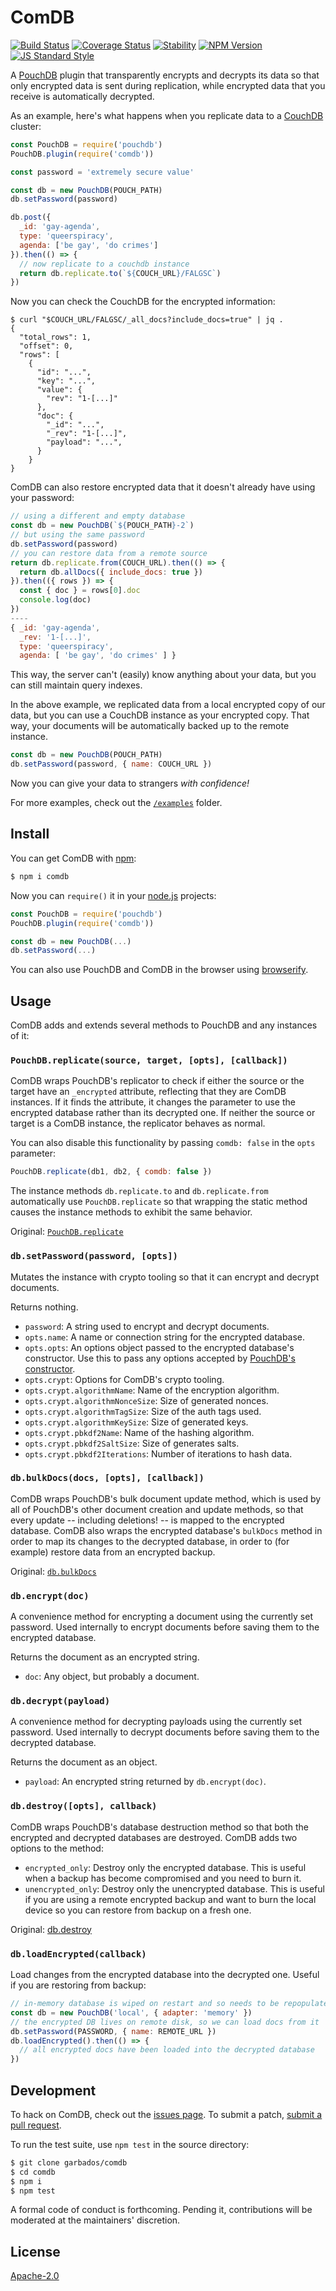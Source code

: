 # ComDB

[![Build Status](https://img.shields.io/travis/garbados/comdb/master.svg?style=flat-square)](https://travis-ci.org/garbados/comdb)
[![Coverage Status](https://img.shields.io/coveralls/github/garbados/comdb/master.svg?style=flat-square)](https://coveralls.io/github/garbados/comdb?branch=master)
[![Stability](https://img.shields.io/badge/stability-experimental-orange.svg?style=flat-square)](https://nodejs.org/api/documentation.html#documentation_stability_index)
[![NPM Version](https://img.shields.io/npm/v/comdb.svg?style=flat-square)](https://www.npmjs.com/package/comdb)
[![JS Standard Style](https://img.shields.io/badge/code%20style-standard-brightgreen.svg?style=flat-square)](https://github.com/feross/standard)

A [PouchDB](https://pouchdb.com/) plugin that transparently encrypts and decrypts its data so that only encrypted data is sent during replication, while encrypted data that you receive is automatically decrypted.

As an example, here's what happens when you replicate data to a [CouchDB](https://couchdb.apache.org/) cluster:

```javascript
const PouchDB = require('pouchdb')
PouchDB.plugin(require('comdb'))

const password = 'extremely secure value'

const db = new PouchDB(POUCH_PATH)
db.setPassword(password)

db.post({
  _id: 'gay-agenda',
  type: 'queerspiracy',
  agenda: ['be gay', 'do crimes']
}).then(() => {
  // now replicate to a couchdb instance
  return db.replicate.to(`${COUCH_URL}/FALGSC`)
})
```

Now you can check the CouchDB for the encrypted information:

```
$ curl "$COUCH_URL/FALGSC/_all_docs?include_docs=true" | jq .
{
  "total_rows": 1,
  "offset": 0,
  "rows": [
    {
      "id": "...",
      "key": "...",
      "value": {
        "rev": "1-[...]"
      },
      "doc": {
        "_id": "...",
        "_rev": "1-[...]",
        "payload": "...",
      }
    }
}
```

ComDB can also restore encrypted data that it doesn't already have using your password:

```javascript
// using a different and empty database
const db = new PouchDB(`${POUCH_PATH}-2`)
// but using the same password
db.setPassword(password)
// you can restore data from a remote source
return db.replicate.from(COUCH_URL).then(() => {
  return db.allDocs({ include_docs: true })
}).then(({ rows }) => {
  const { doc } = rows[0].doc
  console.log(doc)
})
----
{ _id: 'gay-agenda',
  _rev: '1-[...]',
  type: 'queerspiracy',
  agenda: [ 'be gay', 'do crimes' ] }
```

This way, the server can't (easily) know anything about your data, but you can still maintain query indexes.

In the above example, we replicated data from a local encrypted copy of our data, but you can use a CouchDB instance as your encrypted copy. That way, your documents will be automatically backed up to the remote instance.

```javascript
const db = new PouchDB(POUCH_PATH)
db.setPassword(password, { name: COUCH_URL })
```

Now you can give your data to strangers *with confidence!*

For more examples, check out the [`/examples`](./examples) folder.

## Install

You can get ComDB with [npm](https://www.npmjs.com/):

```bash
$ npm i comdb
```

Now you can `require()` it in your [node.js](https://nodejs.org/en/) projects:

```javascript
const PouchDB = require('pouchdb')
PouchDB.plugin(require('comdb'))

const db = new PouchDB(...)
db.setPassword(...)
```

You can also use PouchDB and ComDB in the browser using [browserify](http://browserify.org/).

## Usage

ComDB adds and extends several methods to PouchDB and any instances of it:

### `PouchDB.replicate(source, target, [opts], [callback])`

ComDB wraps PouchDB's replicator to check if either the source or the target have an `_encrypted` attribute, reflecting that they are ComDB instances. If it finds the attribute, it changes the parameter to use the encrypted database rather than its decrypted one. If neither the source or target is a ComDB instance, the replicator behaves as normal.

You can also disable this functionality by passing `comdb: false` in the `opts`
parameter:

```javascript
PouchDB.replicate(db1, db2, { comdb: false })
```

The instance methods `db.replicate.to` and `db.replicate.from` automatically use `PouchDB.replicate` so that wrapping the static method causes the instance methods to exhibit the same behavior.

Original: [`PouchDB.replicate`](https://pouchdb.com/api.html#replication)

### `db.setPassword(password, [opts])`

Mutates the instance with crypto tooling so that it can encrypt and decrypt documents.

Returns nothing.

- `password`: A string used to encrypt and decrypt documents.
- `opts.name`: A name or connection string for the encrypted database.
- `opts.opts`: An options object passed to the encrypted database's constructor. Use this to pass any options accepted by [PouchDB's constructor](https://pouchdb.com/api.html#create_database).
- `opts.crypt`: Options for ComDB's crypto tooling.
- `opts.crypt.algorithmName`: Name of the encryption algorithm.
- `opts.crypt.algorithmNonceSize`: Size of generated nonces.
- `opts.crypt.algorithmTagSize`: Size of the auth tags used.
- `opts.crypt.algorithmKeySize`: Size of generated keys.
- `opts.crypt.pbkdf2Name`: Name of the hashing algorithm.
- `opts.crypt.pbkdf2SaltSize`: Size of generates salts.
- `opts.crypt.pbkdf2Iterations`: Number of iterations to hash data.

### `db.bulkDocs(docs, [opts], [callback])`

ComDB wraps PouchDB's bulk document update method, which is used by all of PouchDB's other document creation and update methods, so that every update -- including deletions! -- is mapped to the encrypted database. ComDB also wraps the encrypted database's `bulkDocs` method in order to map its changes to the decrypted database, in order to (for example) restore data from an encrypted backup.

Original: [`db.bulkDocs`](https://pouchdb.com/api.html#batch_create)

### `db.encrypt(doc)`

A convenience method for encrypting a document using the currently set password. Used internally to encrypt documents before saving them to the encrypted database.

Returns the document as an encrypted string.

- `doc`: Any object, but probably a document.

### `db.decrypt(payload)`

A convenience method for decrypting payloads using the currently set password. Used internally to decrypt documents before saving them to the decrypted database.

Returns the document as an object.

- `payload`: An encrypted string returned by `db.encrypt(doc)`.

### `db.destroy([opts], callback)`

ComDB wraps PouchDB's database destruction method so that both the encrypted and decrypted databases are destroyed. ComDB adds two options to the method:

- `encrypted_only`: Destroy only the encrypted database. This is useful when a backup has become compromised and you need to burn it.
- `unencrypted_only`: Destroy only the unencrypted database. This is useful if you are using a remote encrypted backup and want to burn the local device so you can restore from backup on a fresh one.

Original: [db.destroy](https://pouchdb.com/api.html#delete_database)

### `db.loadEncrypted(callback)`

Load changes from the encrypted database into the decrypted one. Useful if you are restoring from backup:

```javascript
// in-memory database is wiped on restart and so needs to be repopulated
const db = new PouchDB('local', { adapter: 'memory' })
// the encrypted DB lives on remote disk, so we can load docs from it
db.setPassword(PASSWORD, { name: REMOTE_URL })
db.loadEncrypted().then(() => {
  // all encrypted docs have been loaded into the decrypted database
})
```

## Development

To hack on ComDB, check out the [issues page](https://github.com/garbados/comdb/issues). To submit a patch, [submit a pull request](https://github.com/garbados/comdb/pulls).

To run the test suite, use `npm test` in the source directory:

```bash
$ git clone garbados/comdb
$ cd comdb
$ npm i
$ npm test
```

A formal code of conduct is forthcoming. Pending it, contributions will be moderated at the maintainers' discretion.

## License

[Apache-2.0](https://www.apache.org/licenses/LICENSE-2.0.html)
